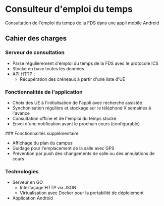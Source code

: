 # Consulteur d'emploi du temps

Consultation de l'emploi du temps de la FDS dans une appli mobile Android

## Cahier des charges

### Serveur de consultation
- Parse régulièrement d'emploi du temps de la FDS avec le protocole ICS
- Stocke en base toutes les données
- API HTTP :
    - Récupération des créneaux à partir d'une liste d'UE

### Fonctionnalités de l'application
- Choix des UE à l'initialisation de l'appli avec recherche assistée
- Synchonisation régulière et stockage sur le téléphone X semaines à l'avance
- Consultation offline et de l'emploi du temps stocké
- Envoi d'une notification avant le prochain cours (configurable)

### Fonctionnalités supplémentaire
- Affichage du plan du campus
- Guidage pour l'emplacement de la salle avec GPS
- Prévention par push des changements de salle ou des annulations de cours

### Technologies
- Serveur en GO
    - Interfaçage HTTP via JSON
    - Virtualisation avec Docker pour la portabilité de déploiement
- Application Android
